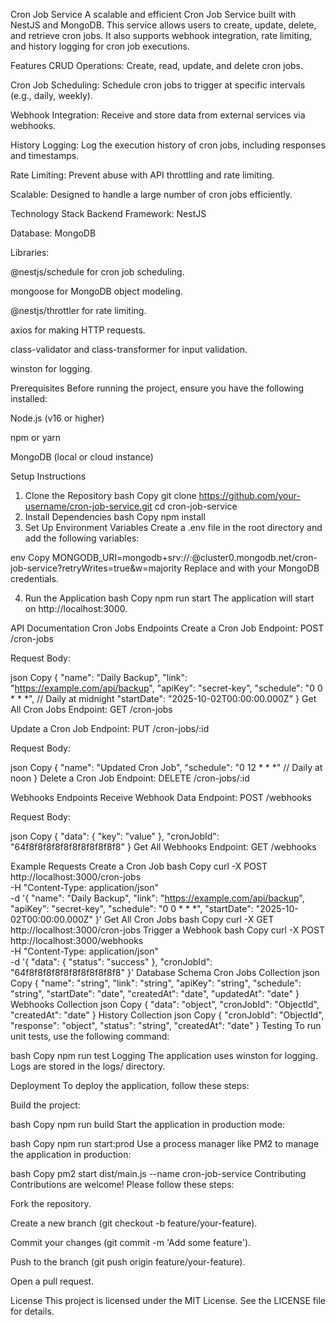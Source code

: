 Cron Job Service
A scalable and efficient Cron Job Service built with NestJS and MongoDB. This service allows users to create, update, delete, and retrieve cron jobs. It also supports webhook integration, rate limiting, and history logging for cron job executions.

Features
CRUD Operations: Create, read, update, and delete cron jobs.

Cron Job Scheduling: Schedule cron jobs to trigger at specific intervals (e.g., daily, weekly).

Webhook Integration: Receive and store data from external services via webhooks.

History Logging: Log the execution history of cron jobs, including responses and timestamps.

Rate Limiting: Prevent abuse with API throttling and rate limiting.

Scalable: Designed to handle a large number of cron jobs efficiently.

Technology Stack
Backend Framework: NestJS

Database: MongoDB

Libraries:

@nestjs/schedule for cron job scheduling.

mongoose for MongoDB object modeling.

@nestjs/throttler for rate limiting.

axios for making HTTP requests.

class-validator and class-transformer for input validation.

winston for logging.

Prerequisites
Before running the project, ensure you have the following installed:

Node.js (v16 or higher)

npm or yarn

MongoDB (local or cloud instance)

Setup Instructions
1. Clone the Repository
bash
Copy
git clone https://github.com/your-username/cron-job-service.git
cd cron-job-service
2. Install Dependencies
bash
Copy
npm install
3. Set Up Environment Variables
Create a .env file in the root directory and add the following variables:

env
Copy
MONGODB_URI=mongodb+srv://<username>:<password>@cluster0.mongodb.net/cron-job-service?retryWrites=true&w=majority
Replace <username> and <password> with your MongoDB credentials.

4. Run the Application
bash
Copy
npm run start
The application will start on http://localhost:3000.

API Documentation
Cron Jobs Endpoints
Create a Cron Job
Endpoint: POST /cron-jobs

Request Body:

json
Copy
{
  "name": "Daily Backup",
  "link": "https://example.com/api/backup",
  "apiKey": "secret-key",
  "schedule": "0 0 * * *", // Daily at midnight
  "startDate": "2025-10-02T00:00:00.000Z"
}
Get All Cron Jobs
Endpoint: GET /cron-jobs

Update a Cron Job
Endpoint: PUT /cron-jobs/:id

Request Body:

json
Copy
{
  "name": "Updated Cron Job",
  "schedule": "0 12 * * *" // Daily at noon
}
Delete a Cron Job
Endpoint: DELETE /cron-jobs/:id

Webhooks Endpoints
Receive Webhook Data
Endpoint: POST /webhooks

Request Body:

json
Copy
{
  "data": { "key": "value" },
  "cronJobId": "64f8f8f8f8f8f8f8f8f8f8f8"
}
Get All Webhooks
Endpoint: GET /webhooks

Example Requests
Create a Cron Job
bash
Copy
curl -X POST http://localhost:3000/cron-jobs \
-H "Content-Type: application/json" \
-d '{
  "name": "Daily Backup",
  "link": "https://example.com/api/backup",
  "apiKey": "secret-key",
  "schedule": "0 0 * * *",
  "startDate": "2025-10-02T00:00:00.000Z"
}'
Get All Cron Jobs
bash
Copy
curl -X GET http://localhost:3000/cron-jobs
Trigger a Webhook
bash
Copy
curl -X POST http://localhost:3000/webhooks \
-H "Content-Type: application/json" \
-d '{
  "data": { "status": "success" },
  "cronJobId": "64f8f8f8f8f8f8f8f8f8f8f8"
}'
Database Schema
Cron Jobs Collection
json
Copy
{
  "name": "string",
  "link": "string",
  "apiKey": "string",
  "schedule": "string",
  "startDate": "date",
  "createdAt": "date",
  "updatedAt": "date"
}
Webhooks Collection
json
Copy
{
  "data": "object",
  "cronJobId": "ObjectId",
  "createdAt": "date"
}
History Collection
json
Copy
{
  "cronJobId": "ObjectId",
  "response": "object",
  "status": "string",
  "createdAt": "date"
}
Testing
To run unit tests, use the following command:

bash
Copy
npm run test
Logging
The application uses winston for logging. Logs are stored in the logs/ directory.

Deployment
To deploy the application, follow these steps:

Build the project:

bash
Copy
npm run build
Start the application in production mode:

bash
Copy
npm run start:prod
Use a process manager like PM2 to manage the application in production:

bash
Copy
pm2 start dist/main.js --name cron-job-service
Contributing
Contributions are welcome! Please follow these steps:

Fork the repository.

Create a new branch (git checkout -b feature/your-feature).

Commit your changes (git commit -m 'Add some feature').

Push to the branch (git push origin feature/your-feature).

Open a pull request.

License
This project is licensed under the MIT License. See the LICENSE file for details.


